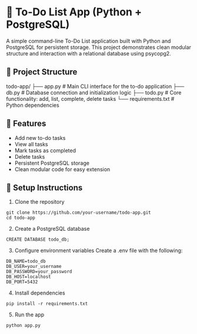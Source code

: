 # 📝 To-Do List App (Python + PostgreSQL)
A simple command-line To-Do List application built with Python and PostgreSQL for persistent storage. This project demonstrates clean modular structure and interaction with a relational database using psycopg2.

## 📂 Project Structure
todo-app/
├── app.py            # Main CLI interface for the to-do application
├── db.py             # Database connection and initialization logic
├── todo.py           # Core functionality: add, list, complete, delete tasks
└── requirements.txt  # Python dependencies

## 🚀 Features
- Add new to-do tasks
- View all tasks
- Mark tasks as completed
- Delete tasks
- Persistent PostgreSQL storage
- Clean modular code for easy extension

## 🧪 Setup Instructions
1. Clone the repository

```
git clone https://github.com/your-username/todo-app.git
cd todo-app
```

2. Create a PostgreSQL database
```
CREATE DATABASE todo_db;
```
3. Configure environment variables
Create a .env file with the following:
```
DB_NAME=todo_db
DB_USER=your_username
DB_PASSWORD=your_password
DB_HOST=localhost
DB_PORT=5432
```

4. Install dependencies

```
pip install -r requirements.txt
```

5. Run the app
```
python app.py
```
